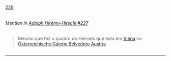 [229](https://github.com/guilhermeprokisch/guilherme/issues/229) 
###### 




 ######  Mention in [Adolph Hirémy-Hirschl #227](Adolph-Hirémy-Hirschl-#227)  
 > Mesmo que fez o quadro do Hermes que está em [Viena](Viena) no [Österreichische Galerie Belvedere](Österreichische-Galerie-Belvedere) [Austria](Austria)

![]()

-------------------------------------------------------------------------------

